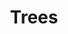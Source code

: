 ---
schema: default
title: Trees
organization: Dundee City Council
notes: public trees.
resources:

  - name: Trees CSV
  - url: https://data.dundeecity.gov.uk/dataset/d7de061a-2fc2-4cba-aa1b-4d0d15ef5c33/resource/e54ef90a-76e5-415e-a272-5e489d9f5c67/download/trees_public.csv
  - format: CSV

  - name: Trees CSV
  - url: https://data.dundeecity.gov.uk/dataset/d7de061a-2fc2-4cba-aa1b-4d0d15ef5c33/resource/43ead9bf-c66d-4eaf-81b0-5fb2b3a63f9a/download/species_nbn_dictionary.csv
  - format: CSV

license: Open Government Licence 3.0 (United Kingdom)
category:

  - Environment


  - 

maintainer: Tim Wisniewski
maintainer_email: tim@timwis.com
---